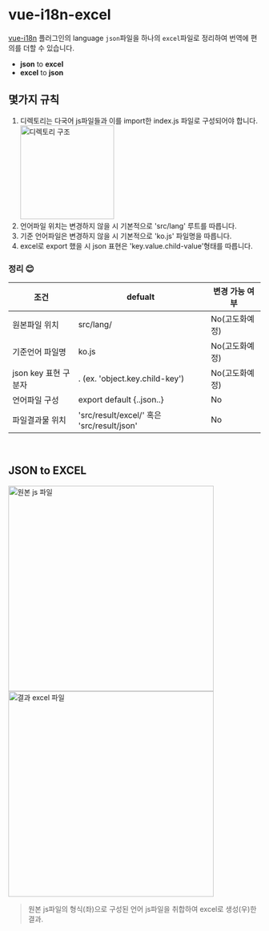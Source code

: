 # vue-i18n-excel

[vue-i18n](https://kazupon.github.io/vue-i18n/) 플러그인의 language `json`파일을 하나의 `excel`파일로 정리하여 번역에 편의를 더할 수 있습니다. 


- **json** to **excel**
- **excel** to **json**

## 몇가지 규칙
1. 디렉토리는 다국어 js파일들과 이를 import한 index.js 파일로 구성되어야 합니다.  
     <img width="187" alt="디렉토리 구조" src="https://user-images.githubusercontent.com/48097396/128636331-20d0f080-28e6-4b84-87e8-a450f6f6ed3f.png">
2. 언어파일 위치는 변경하지 않을 시 기본적으로 'src/lang' 루트를 따릅니다.
3. 기준 언어파일은 변경하지 않을 시 기본적으로 'ko.js' 파일명을 따릅니다.
4. excel로 export 했을 시 json 표현은 'key.value.child-value'형태를 따릅니다.

### 정리 😊

|조건|defualt|변경 가능 여부|
|------|---|---|
|원본파일 위치|src/lang/|No(고도화예정)|
|기준언어 파일명|ko.js|No(고도화예정)|
|json key 표현 구분자|. (ex. 'object.key.child-key')|No(고도화예정)|
|언어파일 구성|export default {..json..}|No|
|파일결과물 위치|'src/result/excel/' 혹은 'src/result/json'|No|

<br>
  
## JSON to EXCEL

<img height="410" alt="원본 js 파일" src="https://user-images.githubusercontent.com/48097396/128636241-6270f096-decc-43e7-989f-653c7f0d9aa1.png"> <img height="410" alt="결과 excel 파일" src="https://user-images.githubusercontent.com/48097396/128636664-8af7aa49-c463-4558-bced-b4e399f68ee8.png">
> 원본 js파일의 형식(좌)으로 구성된 언어 js파일을 취합하여 excel로 생성(우)한 결과.
